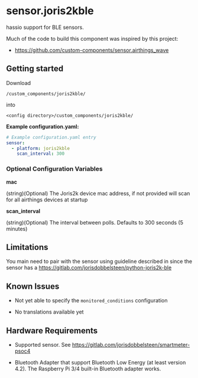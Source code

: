 # sensor.joris2kble

hassio support for BLE sensors.

Much of the code to build this component was inspired by this project:
* https://github.com/custom-components/sensor.airthings_wave

## Getting started

Download
```
/custom_components/joris2kble/
```
into
```
<config directory>/custom_components/joris2kble/
```
**Example configuration.yaml:**

```yaml
# Example configuration.yaml entry
sensor:
  - platform: joris2kble
    scan_interval: 300
```
### Optional Configuration Variables

**mac**

  (string)(Optional) The Joris2k device mac address, if not provided will scan for all airthings devices at startup

**scan_interval**

  (string)(Optional) The interval between polls. Defaults to 300 seconds (5 minutes)

## Limitations

You main need to pair with the sensor using guideline described in since the sensor has a 
https://gitlab.com/jorisdobbelsteen/python-joris2k-ble

## Known Issues

* Not yet able to specify the `monitored_conditions` configuration

* No translations available yet


## Hardware Requirements

* Supported sensor. See https://gitlab.com/jorisdobbelsteen/smartmeter-psoc4

* Bluetooth Adapter that support Bluetooth Low Energy (at least version 4.2). The Raspberry Pi 3/4 built-in Bluetooth adapter works.
